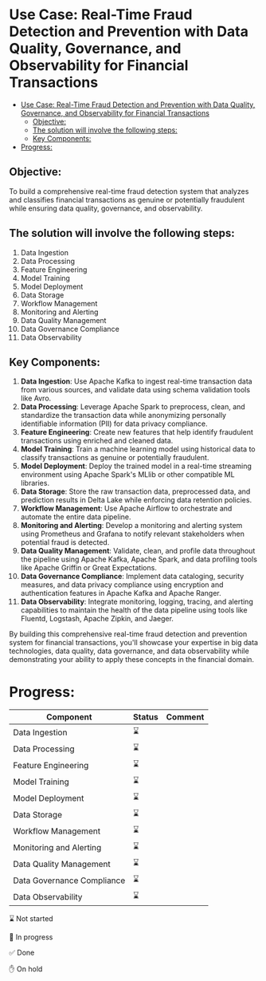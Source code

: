 # Use Case: Real-Time Fraud Detection and Prevention with Data Quality, Governance, and Observability for Financial Transactions

<!-- TOC -->
* [Use Case: Real-Time Fraud Detection and Prevention with Data Quality, Governance, and Observability for Financial Transactions](#use-case-real-time-fraud-detection-and-prevention-with-data-quality-governance-and-observability-for-financial-transactions)
  * [Objective:](#objective)
  * [The solution will involve the following steps:](#the-solution-will-involve-the-following-steps)
  * [Key Components:](#key-components)
* [Progress:](#progress)
<!-- TOC -->

## Objective:

To build a comprehensive real-time fraud detection system that analyzes and classifies financial transactions as genuine
or potentially fraudulent while ensuring data quality, governance, and observability.

## The solution will involve the following steps:

1. Data Ingestion
2. Data Processing
3. Feature Engineering
4. Model Training
5. Model Deployment
6. Data Storage
7. Workflow Management
8. Monitoring and Alerting
9. Data Quality Management
10. Data Governance Compliance
11. Data Observability

## Key Components:

1. **Data Ingestion**: Use Apache Kafka to ingest real-time transaction data from various sources, and validate data
   using schema validation tools like Avro.
2. **Data Processing**: Leverage Apache Spark to preprocess, clean, and standardize the transaction data while
   anonymizing personally identifiable information (PII) for data privacy compliance.
3. **Feature Engineering**: Create new features that help identify fraudulent transactions using enriched and cleaned
   data.
4. **Model Training**: Train a machine learning model using historical data to classify transactions as genuine or
   potentially fraudulent.
5. **Model Deployment**: Deploy the trained model in a real-time streaming environment using Apache Spark's MLlib or
   other compatible ML libraries.
6. **Data Storage**: Store the raw transaction data, preprocessed data, and prediction results in Delta Lake while
   enforcing data retention policies.
7. **Workflow Management**: Use Apache Airflow to orchestrate and automate the entire data pipeline.
8. **Monitoring and Alerting**: Develop a monitoring and alerting system using Prometheus and Grafana to notify relevant
   stakeholders when potential fraud is detected.
9. **Data Quality Management**: Validate, clean, and profile data throughout the pipeline using Apache Kafka, Apache
   Spark, and data profiling tools like Apache Griffin or Great Expectations.
10. **Data Governance Compliance**: Implement data cataloging, security measures, and data privacy compliance using
    encryption and authentication features in Apache Kafka and Apache Ranger.
11. **Data Observability**: Integrate monitoring, logging, tracing, and alerting capabilities to maintain the health of
    the data pipeline using tools like Fluentd, Logstash, Apache Zipkin, and Jaeger.

By building this comprehensive real-time fraud detection and prevention system for financial transactions, you'll
showcase your expertise in big data technologies, data quality, data governance, and data observability while
demonstrating your ability to apply these concepts in the financial domain.

# Progress:

| Component                  | Status      | Comment |
|----------------------------|-------------|---------|
| Data Ingestion             | :hourglass: |         |
| Data Processing            | :hourglass: |         |
| Feature Engineering        | :hourglass: |         |
| Model Training             | :hourglass: |         |
| Model Deployment           | :hourglass: |         |
| Data Storage               | :hourglass: |         |
| Workflow Management        | :hourglass: |         |
| Monitoring and Alerting    | :hourglass: |         |
| Data Quality Management    | :hourglass: |         |
| Data Governance Compliance | :hourglass: |         |
| Data Observability         | :hourglass: |         |

:hourglass: Not started

:construction: In progress

:white_check_mark: Done

:raised_hand: On hold




